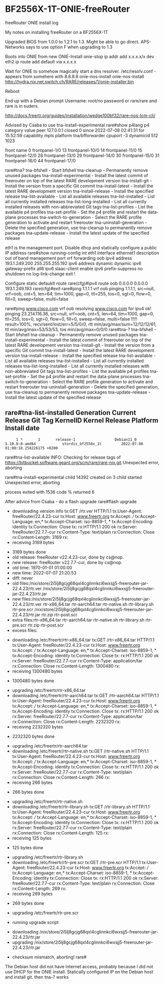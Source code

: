 # BF2556X-1T-ONIE-freeRouter
freeRouter ONIE install log

My notes on installing freeRouter on a BF2556X-1T

Upgraded BIOS from 1.0.0 to 1.2.1 to 1.3. Might be able to go direct. 
APS-Networks says to use option F when upgrading to 1.3

Boots into ONIE from new
ONIE-Install
onie-stop
ip addr add x.x.x.x/x dev eth2
ip route add default via x.x.x.x

Wait for ONIE to somehow magically start a dns resolver. /etc/resolv.conf - appears from somehere with 8.8.8.8
onie-nos-install 
onie-nos-install http://hydra.nix.net.switch.ch/RARE/releases/1/onie-installer.bin

Reboot

End up with a Debian prompt
Username: root/no password or rare/rare and rare is in suders. 

http://docs.freertr.org/guides/installation/wedge100bf32/rare-nos-lcm-cli/

Advised by Csaba to use tna-install-experimental
rare#show p4lang p4
category    value
peer        127.0.0.1
closed      0
since       2022-07-08 02:41:31
for         15:52:59
capability  mpls
platform    tna/bfforwarder
cpuport     -3
dynamicid   512 1023

front  name
0      frontpanel-1/0
13     frontpanel-10/0
14     frontpanel-11/0
15     frontpanel-12/0
28     frontpanel-13/0
29     frontpanel-14/0
30     frontpanel-15/0
31     frontpanel-16/0
44     frontpanel-17/0

rare#tna?
  tna-bfshell              - Start bfshell
  tna-cleanup              - Permanently remove unused packages
  tna-install-experimental - Install the latest commit of freerouter on top of the latest RARE development version
  tna-install-git          - Install the version from a specific Git commit
  tna-install-latest       - Install the latest RARE development version
  tna-install-release      - Install the specified release
  tna-list-available       - List all available releases
  tna-list-installed       - List all currently installed releases
  tna-list-long-installed  - List all currently installed releases with non-abbreviated Git tags
  tna-list-profiles        - List the available p4 profiles
  tna-set-profile          - Set the p4 profile and restart the data-plane processes
  tna-switch-to-generation - Select the RARE profile generation to activate and restart freerouter
  tna-uninstall-generation - Delete the specified generation, use tna-cleanup to permanently remove packages
  tna-update-release       - Install the latest update of the specified release


eth1 is the management port. 
Disable dhcp and statically configure a public IP address 
rare#show running-config int eth1
interface ethernet1
 description out of band management port
 vrf forwarding oob
 ipv4 address 193.1.249.200 255.255.255.192
 ipv6 address dynamic dynamic
 ipv6 gateway-prefix all6
 ipv6 slaac-client enable
 ipv6 prefix-suppress
 no shutdown
 no log-link-change
 exit
!

Configure static defauklt route
rare(cfg)#ipv4 route oob 0.0.0.0 0.0.0.0 193.1.249.193
rare(cfg)#exit
rare#ping 1.1.1.1 vrf oob
pinging 1.1.1.1, src=null, vrf=oob, cnt=5, len=64, tim=1000, gap=0, ttl=255, tos=0, sgt=0, flow=0, fill=0, sweep=false, multi=false

rare#ping www.cisco.com vrf oob
resolving www.cisco.com for ipv4 ok!
pinging 23.214.116.36, src=null, vrf=oob, cnt=5, len=64, tim=1000, gap=0, ttl=255, tos=0, sgt=0, flow=0, fill=0, sweep=false, multi=false
!!!!!
result=100%, recv/sent/lost/err=5/5/0/0, rtt min/avg/max/sum=12/12/12/61, ttl min/avg/max=53/53/53, tos min/avg/max=0/0/0
rare#tna-?
  tna-bfshell              - Start bfshell
  tna-cleanup              - Permanently remove unused packages
  tna-install-experimental - Install the latest commit of freerouter on top of the latest RARE development version
  tna-install-git          - Install the version from a specific Git commit
  tna-install-latest       - Install the latest RARE development version
  tna-install-release      - Install the specified release
  tna-list-available       - List all available releases
  tna-list-installed       - List all currently installed releases
  tna-list-long-installed  - List all currently installed releases with non-abbreviated Git tags
  tna-list-profiles        - List the available p4 profiles
  tna-set-profile          - Set the p4 profile and restart the data-plane processes
  tna-switch-to-generation - Select the RARE profile generation to activate and restart freerouter
  tna-uninstall-generation - Delete the specified generation, use tna-cleanup to permanently remove packages
  tna-update-release       - Install the latest update of the specified release

rare#tna-list-installed
Generation Current Release Git Tag                    KernelID       Kernel Release            Platform                   Install date
-----------------------------------------------------------------------------------------------------------------------------------------------------------
         1 *       1       release-1                  Debian11_0     5.10.0-8-amd64            stordis_bf2556x_1t         2022-07-08 01:00:18.258226175 +0200


rare#tna-list-available
INFO: Checking for release tags of https://bitbucket.software.geant.org/scm/rare/rare-nix.git
Unexpected error, aborting


rare#tna-install-experimental
child 14392 created on 3
child started
Unexpected error, aborting

process exited with 1536 code
% returned 6

After advice from Csaba - do a flash upgrade
rare#flash upgrade
 - downloading version info
tx:GET /rtr.ver HTTP/1.1
tx:User-Agent: freeRouter/22.4.23-cur
tx:Host: www.freertr.org
tx:Accept: */*
tx:Accept-Language: en,*
tx:Accept-Charset: iso-8859-1, *
tx:Accept-Encoding: identity
tx:Connection: Close
tx:
rx:HTTP/1.1 200 ok
rx:Server: freeRouter/22.7.7-cur
rx:Content-Type: text/plain
rx:Connection: Close
rx:Content-Length: 3169
rx:
 - receiving 3169 bytes
 * 3169 bytes done
 * old release: freeRouter v22.4.23-cur, done by cs@nop.
 * new release: freeRouter v22.7.7-cur, done by cs@nop.
 * old time: 1970-01-01 01:00:00
 * new time: 2022-07-07 21:20:53
 * diff: never
 * old files:/nix/store/2i5lj8gcjg68qxl4cglinnkci6wxsjj5-freerouter-jar-22.4.23/rtr.ver  /nix/store/2i5lj8gcjg68qxl4cglinnkci6wxsjj5-freerouter-jar-22.4.23/rtr.jar
 * new files:/nix/store/2i5lj8gcjg68qxl4cglinnkci6wxsjj5-freerouter-jar-22.4.23/rtr.ver rtr-x86_64.tar rtr-aarch64.tar rtr-native.sh rtr-library.sh rtr-pre.scr /nix/store/2i5lj8gcjg68qxl4cglinnkci6wxsjj5-freerouter-jar-22.4.23/rtr.jar rtr.zip rtr-post.scr
 * extra files:rtr-x86_64.tar rtr-aarch64.tar rtr-native.sh rtr-library.sh rtr-pre.scr rtr.zip rtr-post.scr
 * excess files:
 - downloading /etc/freertr/rtr-x86_64.tar
tx:GET /rtr-x86_64.tar HTTP/1.1
tx:User-Agent: freeRouter/22.4.23-cur
tx:Host: www.freertr.org
tx:Accept: */*
tx:Accept-Language: en,*
tx:Accept-Charset: iso-8859-1, *
tx:Accept-Encoding: identity
tx:Connection: Close
tx:
rx:HTTP/1.1 200 ok
rx:Server: freeRouter/22.7.7-cur
rx:Content-Type: application/tar
rx:Connection: Close
rx:Content-Length: 1300480
rx:
 - receiving 1300480 bytes
 * 1300480 bytes done
 - upgrading /etc/freertr/rtr-x86_64.tar
 - downloading /etc/freertr/rtr-aarch64.tar
tx:GET /rtr-aarch64.tar HTTP/1.1
tx:User-Agent: freeRouter/22.4.23-cur
tx:Host: www.freertr.org
tx:Accept: */*
tx:Accept-Language: en,*
tx:Accept-Charset: iso-8859-1, *
tx:Accept-Encoding: identity
tx:Connection: Close
tx:
rx:HTTP/1.1 200 ok
rx:Server: freeRouter/22.7.7-cur
rx:Content-Type: application/tar
rx:Connection: Close
rx:Content-Length: 2232320
rx:
 - receiving 2232320 bytes
 * 2232320 bytes done
 - upgrading /etc/freertr/rtr-aarch64.tar
 - downloading /etc/freertr/rtr-native.sh
tx:GET /rtr-native.sh HTTP/1.1
tx:User-Agent: freeRouter/22.4.23-cur
tx:Host: www.freertr.org
tx:Accept: */*
tx:Accept-Language: en,*
tx:Accept-Charset: iso-8859-1, *
tx:Accept-Encoding: identity
tx:Connection: Close
tx:
rx:HTTP/1.1 200 ok
rx:Server: freeRouter/22.7.7-cur
rx:Content-Type: text/plain
rx:Connection: Close
rx:Content-Length: 266
rx:
 - receiving 266 bytes
 * 266 bytes done
 - upgrading /etc/freertr/rtr-native.sh
 - downloading /etc/freertr/rtr-library.sh
tx:GET /rtr-library.sh HTTP/1.1
tx:User-Agent: freeRouter/22.4.23-cur
tx:Host: www.freertr.org
tx:Accept: */*
tx:Accept-Language: en,*
tx:Accept-Charset: iso-8859-1, *
tx:Accept-Encoding: identity
tx:Connection: Close
tx:
rx:HTTP/1.1 200 ok
rx:Server: freeRouter/22.7.7-cur
rx:Content-Type: text/plain
rx:Connection: Close
rx:Content-Length: 125
rx:
 - receiving 125 bytes
 * 125 bytes done
 - upgrading /etc/freertr/rtr-library.sh
 - downloading /etc/freertr/rtr-pre.scr
tx:GET /rtr-pre.scr HTTP/1.1
tx:User-Agent: freeRouter/22.4.23-cur
tx:Host: www.freertr.org
tx:Accept: */*
tx:Accept-Language: en,*
tx:Accept-Charset: iso-8859-1, *
tx:Accept-Encoding: identity
tx:Connection: Close
tx:
rx:HTTP/1.1 200 ok
rx:Server: freeRouter/22.7.7-cur
rx:Content-Type: text/plain
rx:Connection: Close
rx:Content-Length: 269
rx:
 - receiving 269 bytes
 * 269 bytes done
 - upgrading /etc/freertr/rtr-pre.scr
 * running upgrade script
 - downloading /nix/store/2i5lj8gcjg68qxl4cglinnkci6wxsjj5-freerouter-jar-22.4.23/rtr.jar
 - upgrading /nix/store/2i5lj8gcjg68qxl4cglinnkci6wxsjj5-freerouter-jar-22.4.23/rtr.jar
 * checksum mismatch, aborting!
rare#


The Debian host did not have internet access, probably because I did not use DHCP for the ONIE install. 
Statically configured IP on the Debian host and install git. 
then tna-? works







